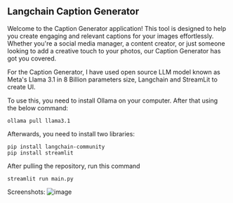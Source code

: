 ## Langchain Caption Generator
Welcome to the Caption Generator application! This tool is designed to help you create engaging and relevant captions for your images effortlessly. Whether you're a social media manager, a content creator, or just someone looking to add a creative touch to your photos, our Caption Generator has got you covered.

For the Caption Generator, I have used open source LLM model known as Meta's Llama 3.1 in 8 Billion parameters size, Langchain and StreamLit to create UI. 

To use this, you need to install Ollama on your computer. After that using the below command:
              
    ollama pull llama3.1

Afterwards, you need to install two libraries:

    pip install langchain-community
    pip install streamlit

After pulling the repository, run this command

    streamlit run main.py

Screenshots:
![image](https://github.com/user-attachments/assets/2fedca59-d95d-4710-badb-75331e330a54)
